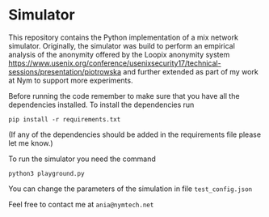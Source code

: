 # Simulator

This repository contains the Python implementation of a mix network simulator.
Originally, the simulator was build to perform an empirical analysis of the anonymity offered by the Loopix anonymity system https://www.usenix.org/conference/usenixsecurity17/technical-sessions/presentation/piotrowska and further extended as part of my work at Nym to support more experiments.

Before running the code remember to make sure that you have all the dependencies installed. To install the dependencies run

`pip install -r requirements.txt`

(If any of the dependencies should be added in the requirements file please let me know.)

To run the simulator you need the command

`python3 playground.py`

You can change the parameters of the simulation in file `test_config.json`

Feel free to contact me at `ania@nymtech.net`
